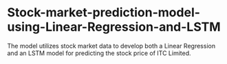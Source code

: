# Stock-market-prediction-model-using-Linear-Regression-and-LSTM
The model utilizes stock market data to develop both a Linear Regression and an LSTM model for predicting the stock price of ITC Limited.
